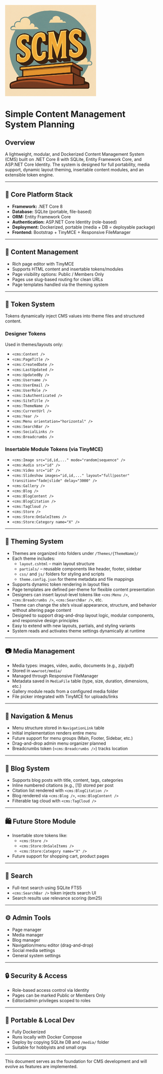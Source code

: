 <img src="SCMS_Logo.png" alt="SCMS Logo" width="300" />

# Simple Content Management System Planning

## Overview
A lightweight, modular, and Dockerized Content Management System (CMS) built on .NET Core 8 with SQLite, Entity Framework Core, and ASP.NET Core Identity. The system is designed for full portability, media support, dynamic layout theming, insertable content modules, and an extensible token engine.

---

## 🧱 Core Platform Stack
- **Framework:** .NET Core 8
- **Database:** SQLite (portable, file-based)
- **ORM:** Entity Framework Core
- **Authentication:** ASP.NET Core Identity (role-based)
- **Deployment:** Dockerized, portable (media + DB = deployable package)
- **Frontend:** Bootstrap + TinyMCE + Responsive FileManager

---

## 📄 Content Management
- Rich page editor with TinyMCE
- Supports HTML content and insertable tokens/modules
- Page visibility options: Public / Members Only
- Pages use slug-based routing for clean URLs
- Page templates handled via the theming system

---

## 🧬 Token System
Tokens dynamically inject CMS values into theme files and structured content.

### Designer Tokens
Used in themes/layouts only:
- `<cms:Content />`
- `<cms:PageTitle />`
- `<cms:CreatedDate />`
- `<cms:LastUpdated />`
- `<cms:UpdatedBy />`
- `<cms:Username />`
- `<cms:UserEmail />`
- `<cms:UserRole />`
- `<cms:IsAuthenticated />`
- `<cms:SiteTitle />`
- `<cms:ThemeName />`
- `<cms:CurrentUrl />`
- `<cms:Year />`
- `<cms:Menu orientation="horizontal" />`
- `<cms:SearchBar />`
- `<cms:SocialLinks />`
- `<cms:Breadcrumbs />`

### Insertable Module Tokens (via TinyMCE)
- `<cms:Image src="id,id,..." mode="random|sequence" />`
- `<cms:Audio src="id" />`
- `<cms:Video src="id" />`
- `<cms:Slideshow images="id,id,..." layout="full|poster" transition="fade|slide" delay="3000" />`
- `<cms:Gallery />`
- `<cms:Blog />`
- `<cms:BlogContent />`
- `<cms:BlogCitation />`
- `<cms:TagCloud />`
- `<cms:Store />`
- `<cms:Store:OnSaleItems />`
- `<cms:Store:Category name="X" />`

---

## 🎨 Theming System
- Themes are organized into folders under `/Themes/{ThemeName}/`
- Each theme includes:
  - `layout.cshtml` – main layout structure
  - `partials/` – reusable components like header, footer, sidebar
  - `css/` and `js/` folders for styling and scripts
  - `theme.config.json` for theme metadata and file mappings
- Supports dynamic token rendering in layout files
- Page templates are defined per-theme for flexible content presentation
- Designers can insert layout-level tokens like `<cms:Menu />`, `<cms:Breadcrumbs />`, `<cms:SearchBar />`, etc.
- Theme can change the site’s visual appearance, structure, and behavior without altering page content
- Designed to support drag-and-drop layout logic, modular components, and responsive design principles
- Easy to extend with new layouts, partials, and styling variants
- System reads and activates theme settings dynamically at runtime

---

## 📷 Media Management
- Media types: images, video, audio, documents (e.g., zip/pdf)
- Stored in `wwwroot/media/`
- Managed through Responsive FileManager
- Metadata saved in `MediaFile` table (type, size, duration, dimensions, etc.)
- Gallery module reads from a configured media folder
- File picker integrated with TinyMCE for uploads/links

---

## 🧭 Navigation & Menus
- Menu structure stored in `NavigationLink` table
- Initial implementation renders entire menu
- Future support for menu groups (Main, Footer, Sidebar, etc.)
- Drag-and-drop admin menu organizer planned
- Breadcrumbs token (`<cms:Breadcrumbs />`) tracks location

---

## 📝 Blog System
- Supports blog posts with title, content, tags, categories
- Inline numbered citations (e.g., [1]) stored per post
- Citation list rendered with `<cms:BlogCitation />`
- Blog rendered via `<cms:Blog />`, `<cms:BlogContent />`
- Filterable tag cloud with `<cms:TagCloud />`

---

## 🛍️ Future Store Module
- Insertable store tokens like:
  - `<cms:Store />`
  - `<cms:Store:OnSaleItems />`
  - `<cms:Store:Category name="X" />`
- Future support for shopping cart, product pages

---

## 🔎 Search
- Full-text search using SQLite FTS5
- `<cms:SearchBar />` token injects search UI
- Search results use relevance scoring (bm25)

---

## ⚙️ Admin Tools
- Page manager
- Media manager
- Blog manager
- Navigation/menu editor (drag-and-drop)
- Social media settings
- General system settings

---

## 🔒 Security & Access
- Role-based access control via Identity
- Pages can be marked Public or Members Only
- Editor/admin privileges scoped to roles

---

## 🧰 Portable & Local Dev
- Fully Dockerized
- Runs locally with Docker Compose
- Deploy by copying SQLite DB and `/media/` folder
- Suitable for hobbyists and small orgs

---

This document serves as the foundation for CMS development and will evolve as features are implemented.
